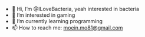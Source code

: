 - 👋 Hi, I’m @ILoveBacteria, yeah interested in bacteria
- 👀 I’m interested in gaming
- 🌱 I’m currently learning programming
- 📫 How to reach me: moein.mo81@gmail.com

<!---
ILoveBacteria/ILoveBacteria is a ✨ special ✨ repository because its `README.md` (this file) appears on your GitHub profile.
You can click the Preview link to take a look at your changes.
--->
